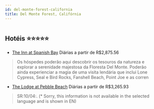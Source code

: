 ```yaml
---
id: del-monte-forest-california
title: Del Monte Forest, Califórnia
---
```


<center><img src="http://photos.hotelbeds.com/giata/12/124910/124910a_hb_a_001.jpg" alt="" /></center>


## Hotéis ⭐️⭐️⭐️⭐️⭐️

-    [The Inn at Spanish Bay](https://www.hurb.com/aud/https://www.hurb.com/hoteis/del-monte-forest/the-inn-at-spanish-bay-JNP-JP038644?cmp=18055) Diárias a partir de R$2,875.56
   > Os hóspedes poderão aqui descobrir os tesouros da natureza e explorar a serenidade majestosa da Floresta Del Monte. Poderão ainda experienciar a magia de uma visita lendária que inclui Lone Cypress, Seal e Bird Rocks, Fanshell Beach, Point Joe e as corren
-    [The Lodge at Pebble Beach](https://www.hurb.com/aud/https://www.hurb.com/hoteis/del-monte-forest/the-lodge-at-pebble-beach-JNP-JP289927?cmp=18055) Diárias a partir de R$3,265.93
   > SR:10/04:. (* Sorry, this information is not available in the selected language and is shown in EN) 
